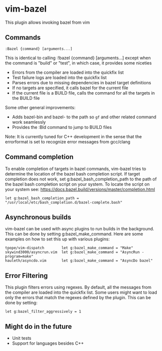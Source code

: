 # vim-bazel

This plugin allows invoking bazel from vim

## Commands

```
:Bazel {command} [arguments...]
```

This is identical to calling :!bazel {command} [arguments...] except
when the command is "build" or "test", in which case, it provides some
niceties

* Errors from the compiler are loaded into the quickfix list
* Test failure logs are loaded into the quickfix list
* Parses errors due to missing dependencies in bazel target definitions
* If no targets are specified, it calls bazel for the current file
* If the current file is a BUILD file, calls the command for all the
  targets in the BUILD file

Some other general improvements:

* Adds bazel-bin and bazel-<project> to the path so `gf` and other
  related command work seamlessly
* Provides the :Bld command to jump to BUILD files

Note: It is currently tuned for C++ development in the sense that the
errorformat is set to recognize error messages from gcc/clang

## Command completion

To enable completion of targets in bazel commands, vim-bazel tries to
determine the location of the bazel bash completion script. If target
completion does not work, set g:bazel_bash_completion_path to the path
of the bazel bash completion script on your system. To locate the script
on your system see: https://docs.bazel.build/versions/master/completion.html

```
let g:bazel_bash_completion_path = "/usr/local/etc/bash_completion.d/bazel-complete.bash"
```

## Asynchronous builds

vim-bazel can be used with async plugins to run builds in the background.
This can be done by setting g:bazel_make_command. Here are some examples
on how to set this up with various plugins:

```
tpope/vim-dispatch        let g:bazel_make_command = "Make"
skywind3000/asyncrun.vim  let g:bazel_make_command = "AsyncRun -program=make"
hauleth/asyncdo.vim       let g:bazel_make_command = "AsyncDo bazel"
```

## Error Filtering

This plugin filters errors using regexes. By default, all the messages
from the compiler are loaded into the quickfix list. Some users might
want to load only the errors that match the regexes defined by the plugin.
This can be done by setting:

```
let g:bazel_filter_aggressively = 1
```

## Might do in the future

* Unit tests
* Support for languages besides C++
